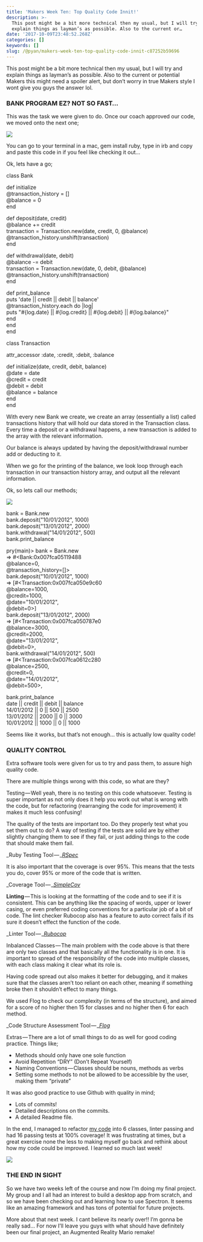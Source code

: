 ```yaml
---
title: 'Makers Week Ten: Top Quality Code Innit!'
description: >-
  This post might be a bit more technical then my usual, but I will try and
  explain things as layman’s as possible. Also to the current or…
date: '2017-10-09T23:48:52.268Z'
categories: []
keywords: []
slug: /@pyan/makers-week-ten-top-quality-code-innit-c87252b59696
---
```


This post might be a bit more technical then my usual, but I will try and explain things as layman’s as possible. Also to the current or potential Makers this might need a spoiler alert, but don’t worry in true Makers style I wont give you guys the answer lol.

### BANK PROGRAM EZ? NOT SO FAST…

This was the task we were given to do. Once our coach approved our code, we moved onto the next one;

![](https://cdn-images-1.medium.com/max/800/0*RVk5Rv-SpcCTsNRb.png)

You can go to your terminal in a mac, gem install ruby, type in irb and copy and paste this code in if you feel like checking it out…

Ok, lets have a go;

class Bank

  def initialize  
    @transaction\_history = \[\]  
    @balance = 0  
  end

  def deposit(date, credit)  
    @balance += credit  
    transaction = Transaction.new(date, credit, 0, @balance)  
    @transaction\_history.unshift(transaction)  
  end

  def withdrawal(date, debit)  
    @balance -= debit  
    transaction = Transaction.new(date, 0, debit, @balance)  
    @transaction\_history.unshift(transaction)  
  end

  def print\_balance  
    puts 'date || credit || debit || balance'  
    @transaction\_history.each do |log|  
      puts "#{log.date} || #{log.credit} || #{log.debit} || #{log.balance}"  
    end  
  end  
end

class Transaction

  attr\_accessor :date, :credit, :debit, :balance

  def initialize(date, credit, debit, balance)  
    @date = date  
    @credit = credit  
    @debit = debit  
    @balance = balance  
  end  
end

With every new Bank we create, we create an array (essentially a list) called transactions history that will hold our data stored in the Transaction class. Every time a deposit or a withdrawal happens, a new transaction is added to the array with the relevant information.

Our balance is always updated by having the deposit/withdrawal number add or deducting to it.

When we go for the printing of the balance, we look loop through each transaction in our transaction history array, and output all the relevant information.

Ok, so lets call our methods;

![](https://cdn-images-1.medium.com/max/800/0*3l9VNJOoKESdYQmE.gif)

bank = Bank.new  
bank.deposit("10/01/2012", 1000)  
bank.deposit("13/01/2012", 2000)  
bank.withdrawal("14/01/2012", 500)  
bank.print\_balance

pry(main)> bank = Bank.new  
\=> #<Bank:0x007fca05119488  
 @balance=0,  
 @transaction\_history=\[\]>  
bank.deposit("10/01/2012", 1000)  
\=> \[#<Transaction:0x007fca050e9c60  
  @balance=1000,  
  @credit=1000,  
  @date="10/01/2012",  
  @debit=0>\]  
bank.deposit("13/01/2012", 2000)  
\=> \[#<Transaction:0x007fca050787e0  
  @balance=3000,  
  @credit=2000,  
  @date="13/01/2012",  
  @debit=0>,  
bank.withdrawal("14/01/2012", 500)  
\=> \[#<Transaction:0x007fca0612c280  
  @balance=2500,  
  @credit=0,  
  @date="14/01/2012",  
  @debit=500>,

bank.print\_balance  
date || credit || debit || balance  
14/01/2012 || 0 || 500 || 2500  
13/01/2012 || 2000 || 0 || 3000  
10/01/2012 || 1000 || 0 || 1000

Seems like it works, but that’s not enough… this is actually low quality code!

### QUALITY CONTROL

Extra software tools were given for us to try and pass them, to assure high quality code.

There are multiple things wrong with this code, so what are they?

Testing — Well yeah, there is no testing on this code whatsoever. Testing is super important as not only does it help you work out what is wrong with the code, but for refactoring (rearranging the code for improvement) it makes it much less confusing!

The quality of the tests are important too. Do they properly test what you set them out to do? A way of testing if the tests are solid are by either slightly changing them to see if they fail, or just adding things to the code that should make them fail.

_Ruby Testing Tool — _[_RSpec_](http://rspec.info/)

It is also important that the coverage is over 95%. This means that the tests you do, cover 95% or more of the code that is written.

_Coverage Tool — _[_SimpleCov_](https://github.com/colszowka/simplecov)

**Linting** — This is looking at the formatting of the code and to see if it is consistent. This can be anything like the spacing of words, upper or lower casing, or even preferred coding conventions for a particular job of a bit of code. The lint checker Rubocop also has a feature to auto correct fails if its sure it doesn’t effect the function of the code.

_Linter Tool — _[_Rubocop_](https://github.com/bbatsov/rubocop)

Inbalanced Classes — The main problem with the code above is that there are only two classes and that basically all the functionality is in one. It is important to spread of the responsibility of the code into multiple classes, with each class making it clear what its role is.

Having code spread out also makes it better for debugging, and it makes sure that the classes aren’t too reliant on each other, meaning if something broke then it shouldn’t effect to many things.

We used Flog to check our complexity (in terms of the structure), and aimed for a score of no higher then 15 for classes and no higher then 6 for each method.

_Code Structure Assessment Tool — _[_Flog_](https://github.com/seattlerb/flog)

Extras — There are a lot of small things to do as well for good coding practice. Things like;

*   Methods should only have one sole function
*   Avoid Repetition “DRY” (Don’t Repeat Yourself)
*   Naming Conventions — Classes should be nouns, methods as verbs
*   Setting some methods to not be allowed to be accessible by the user, making them “private”

It was also good practice to use Github with quality in mind;

*   Lots of commits!
*   Detailed descriptions on the commits.
*   A detailed Readme file.

In the end, I managed to refactor [my code](https://github.com/puyanwei/bank-tech-test) into 6 classes, linter passing and had 16 passing tests at 100% coverage! It was frustrating at times, but a great exercise none the less to making myself go back and rethink about how my code could be improved. I learned so much last week!

![](https://cdn-images-1.medium.com/max/800/0*sAxgt7LlOR6WV8TD.png)

### THE END IN SIGHT

So we have two weeks left of the course and now I’m doing my final project. My group and I all had an interest to build a desktop app from scratch, and so we have been checking out and learning how to use Spectron. It seems like an amazing framework and has tons of potential for future projects.

More about that next week. I cant believe its nearly over!! I’m gonna be really sad… For now I’ll leave you guys with what should have definitely been our final project, an Augmented Reality Mario remake!